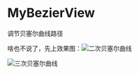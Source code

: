 # MyBezierView
调节贝塞尔曲线路径

啥也不说了，先上效果图：![二次贝塞尔曲线](http://upload-images.jianshu.io/upload_images/8669504-e360b31e09504e2e.gif?imageMogr2/auto-orient/strip%7CimageView2/2/w/1240)

![三次贝塞尔曲线](http://upload-images.jianshu.io/upload_images/8669504-d2ed3ccdb687480d.gif?imageMogr2/auto-orient/strip%7CimageView2/2/w/1240)
